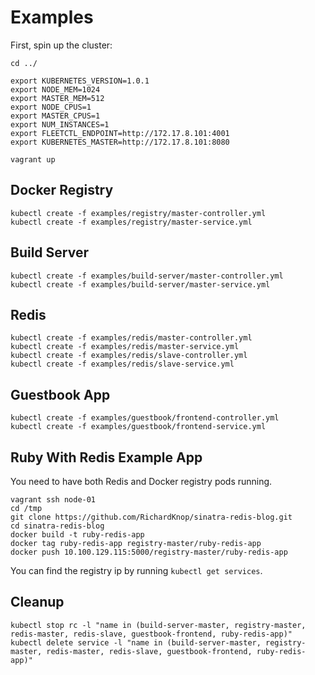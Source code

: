 # Examples

First, spin up the cluster:

```
cd ../

export KUBERNETES_VERSION=1.0.1
export NODE_MEM=1024
export MASTER_MEM=512
export NODE_CPUS=1
export MASTER_CPUS=1
export NUM_INSTANCES=1
export FLEETCTL_ENDPOINT=http://172.17.8.101:4001
export KUBERNETES_MASTER=http://172.17.8.101:8080

vagrant up
```

## Docker Registry

```
kubectl create -f examples/registry/master-controller.yml
kubectl create -f examples/registry/master-service.yml
```

## Build Server

```
kubectl create -f examples/build-server/master-controller.yml
kubectl create -f examples/build-server/master-service.yml
```

## Redis

```
kubectl create -f examples/redis/master-controller.yml
kubectl create -f examples/redis/master-service.yml
kubectl create -f examples/redis/slave-controller.yml
kubectl create -f examples/redis/slave-service.yml
```

## Guestbook App

```
kubectl create -f examples/guestbook/frontend-controller.yml
kubectl create -f examples/guestbook/frontend-service.yml
```

## Ruby With Redis Example App

You need to have both Redis and Docker registry pods running.

```
vagrant ssh node-01
cd /tmp
git clone https://github.com/RichardKnop/sinatra-redis-blog.git
cd sinatra-redis-blog
docker build -t ruby-redis-app
docker tag ruby-redis-app registry-master/ruby-redis-app
docker push 10.100.129.115:5000/registry-master/ruby-redis-app
```

You can find the registry ip by running `kubectl get services`.

## Cleanup

```
kubectl stop rc -l "name in (build-server-master, registry-master, redis-master, redis-slave, guestbook-frontend, ruby-redis-app)"
kubectl delete service -l "name in (build-server-master, registry-master, redis-master, redis-slave, guestbook-frontend, ruby-redis-app)"
```
